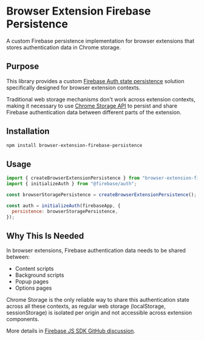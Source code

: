 # Browser Extension Firebase Persistence

A custom Firebase persistence implementation for browser extensions that stores authentication data in Chrome storage.

## Purpose

This library provides a custom [Firebase Auth state persistence](https://firebase.google.com/docs/auth/web/auth-state-persistence) solution specifically designed for browser extension contexts.

Traditional web storage mechanisms don't work across extension contexts, making it necessary to use [Chrome Storage API](https://developer.chrome.com/docs/extensions/reference/api/storage) to persist and share Firebase authentication data between different parts of the extension.

## Installation

```bash
npm install browser-extension-firebase-persistence
```

## Usage

```javascript
import { createBrowserExtensionPersistence } from "browser-extension-firebase-persistence";
import { initializeAuth } from "@firebase/auth";

const browserStoragePersistence = createBrowserExtensionPersistence();

const auth = initializeAuth(firebaseApp, {
  persistence: browserStoragePersistence,
});
```

## Why This Is Needed

In browser extensions, Firebase authentication data needs to be shared between:

- Content scripts
- Background scripts
- Popup pages
- Options pages

Chrome Storage is the only reliable way to share this authentication state across all these contexts, as regular web storage (localStorage, sessionStorage) is isolated per origin and not accessible across extension components.

More details in [Firebase JS SDK GitHub discussion](https://github.com/firebase/firebase-js-sdk/issues/1874).
